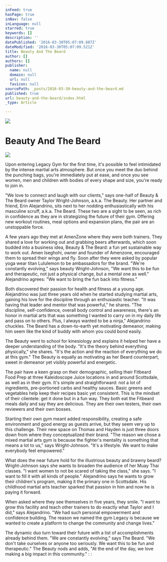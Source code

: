 ```yaml
---
inFeed: true
hasPage: true
inNav: false
inLanguage: null
starred: true
keywords: []
description: ''
datePublished: '2016-03-30T05:07:09.887Z'
dateModified: '2016-03-30T05:07:09.521Z'
title: Beauty And The Beard
author: []
authors: []
publisher:
  name: null
  domain: null
  url: null
  favicon: null
sourcePath: _posts/2016-03-30-beauty-and-the-beard.md
published: true
url: beauty-and-the-beard/index.html
_type: Article

---
```

![](https://the-grid-user-content.s3-us-west-2.amazonaws.com/e1f7cbb8-b54d-4a93-bd05-17df76f6b6bb.jpg)

# Beauty And The Beard
![](https://the-grid-user-content.s3-us-west-2.amazonaws.com/33d246d3-a1b5-44e4-9e08-fceed37aaa59.jpg)

Upon entering Legacy Gym for the first time, it's possible to feel intimidated by the intense martial arts atmosphere. But once you meet the duo behind the punching bags, you're immediately put at ease, and once you see women, men and children with bodies of every shape and size, you're ready to join in. 

"We love to connect and laugh with our clients," says one-half of Beauty & The Beard owner Taylor Wright-Johnson, a.k.a. The Beauty. Her partner and friend, Erin Alejandrino, sits next to her nodding enthusiastically with his masculine scruff, a.k.a. The Beard. These two are a sight to be seen, as rich in confidence as they are in strategizing the future of their gym. Offering new workout routines, meal options and expansion plans, the pair are an unstoppable force. 

A few years ago they met at AmenZone where they were both trainers. They shared a love for working out and grabbing beers afterwards, which soon budded into a business idea, Beauty & The Beard: a fun yet sustainable way to work out. Amen Iseghohi, owner and founder of Amenzone, encouraged them to spread their wings and fly. Soon after they were asked by popular yoga wear titan Lululemon to be ambassadors for the brand. "We're constantly evolving," says beauty Wright-Johnson, "We want this to be fun and therapeutic, not just a physical change, but a mental one as well." Alejandrino agrees: "We want to bring the fun back into fitness." 

Both discovered their passion for health and fitness at a young age. Alejandrino was just three years old when he started studying martial arts, gaining his love for the discipline through an enthusiastic teacher. "It was having that leader and mentor that was powerful," he shares. "The discipline, self-confidence, overall body control and awareness, there's an honor in martial arts that was something I wanted to carry on in my daily life and pass on to others. Plus, I always wanted to be a ninja," Alejandrino chuckles. The Beard has a down-to-earth yet motivating demeanor, making him seem like the kind of buddy with whom you could bond easily.

The Beauty went to school for kinesiology and explains it helped her have a deeper understanding of the body. "It's the theory behind everything physically," she shares. "It's the action and the reaction of everything we do at this gym." The Beauty is equally as motivating as her Beard counterpart, sweet in demeanor yet visibly powerful and energetic. 

The pair have a keen grasp on their demographic, selling their Fitbeard Food Prep at three Kaleidoscope Juice locations in and around Scottsdale, as well as in their gym. It's simple and straightforward: not a lot of ingredients, pre-portioned carbs and healthy sauces. Basic greens and vegetables help keep their recipes basic yet consistent. This is the mindset of their clientele: get it done but in a fun way. They both eat the Fitbeard meals daily and say they are delicious. They are their own testers, their own reviewers and their own bosses. 

Starting their own gym meant added responsibility, creating a safe environment and good energy as guests arrive, but they seem very up to this challenge. Their new space on Thomas and Hayden is just three doors down from where they conceptualized their brand. "The reason we chose a mixed martial arts gym is because the fighter's mentality is something that means a lot to us," says Wright-Johnson. "It's a lifestyle. We want to make everybody feel empowered." 

What does the near future hold for the illustrious beauty and brawny beard? Wright-Johnson says she wants to broaden the audience of her Muay Thai classes. "I want women to not be scared of taking the class," she says. "I want to fill it with all kinds of people." Alejandrino says he wants to grow their children's program, making it the primary one in Scottsdale. His childhood martial arts teacher sparked that passion in him and now he is paying it forward. 

When asked where they see themselves in five years, they smile. "I want to grow this facility and teach other trainers to do exactly what Taylor and I did," says Alejandrino. "We had such personal empowerment and confidence building. The reason we named the gym Legacy is because we wanted to create a platform to change the community and change lives."

The dynamic duo turn toward their future with a list of accomplishments already behind them. "We are constantly evolving," says The Beard. "We don't take ourselves or anyone too seriously. We want this to be fun and therapeutic." The Beauty nods and adds, "At the end of the day, we love making a big impact in this community." : :